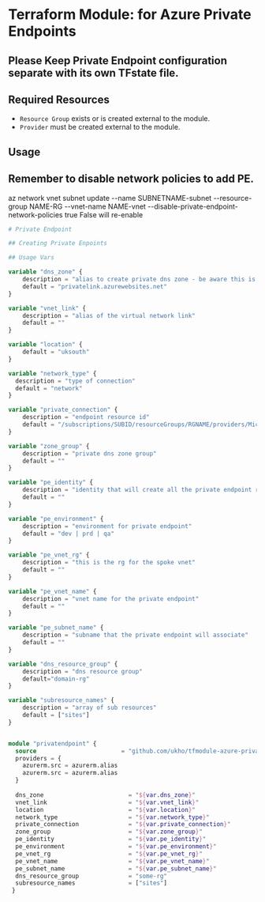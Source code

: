 # Terraform Module: for Azure Private Endpoints

## Please Keep Private Endpoint configuration separate with its own TFstate file. 

## Required Resources

- `Resource Group` exists or is created external to the module.
- `Provider` must be created external to the module.

## Usage

## Remember to disable network policies to add PE.

az network vnet subnet update --name SUBNETNAME-subnet --resource-group NAME-RG --vnet-name NAME-vnet --disable-private-endpoint-network-policies true
False will re-enable

```terraform
# Private Endpoint

## Creating Private Enpoints

## Usage Vars

variable "dns_zone" {
    description = "alias to create private dns zone - be aware this is dependant on the endpoint"
    default = "privatelink.azurewebsites.net"
}

variable "vnet_link" {
    description = "alias of the virtual network link"
    default = ""  
}

variable "location" {
    default = "uksouth"
}

variable "network_type" {
  description = "type of connection"
  default = "network"
}

variable "private_connection" {
    description = "endpoint resource id"	 
    default = "/subscriptions/SUBID/resourceGroups/RGNAME/providers/Microsoft.Web/sites/APP_SERVICE_NAME" 
}

variable "zone_group" {
    description = "private dns zone group"
    default = ""   
}

variable "pe_identity" {
    description = "identity that will create all the private endpoint resources required"
    default = ""
}

variable "pe_environment" {
    description = "environment for private endpoint"
    default = "dev | prd | qa"
}

variable "pe_vnet_rg" {
    description = "this is the rg for the spoke vnet"
    default = ""
}

variable "pe_vnet_name" {
    description = "vnet name for the private endpoint"
    default = ""
}

variable "pe_subnet_name" {
    description = "subname that the private endpoint will associate"
    default = ""
}

variable "dns_resource_group" {
    description = "dns resource group"
    default="domain-rg"
}

variable "subresource_names" {
    description = "array of sub resources"
    default = ["sites"]
}


module "privatendpoint" {
  source                        = "github.com/ukho/tfmodule-azure-private-endpoint?ref=0.2.1"
  providers = {
    azurerm.src = azurerm.alias
    azurerm.src = azurerm.alias
  }
  
  dns_zone                        = "${var.dns_zone}"
  vnet_link                       = "${var.vnet_link}"
  location                        = "${var.location}"
  network_type                    = "${var.network_type}"
  private_connection              = "${var.private_connection}"
  zone_group                      = "${var.zone_group}"
  pe_identity                     = "${var.pe_identity}"
  pe_environment                  = "${var.pe_environment}"
  pe_vnet_rg                      = "${var.pe_vnet_rg}"
  pe_vnet_name                    = "${var.pe_vnet_name}"
  pe_subnet_name                  = "${var.pe_subnet_name}"
  dns_resource_group              = "some-rg"
  subresource_names               = ["sites"]
 }
